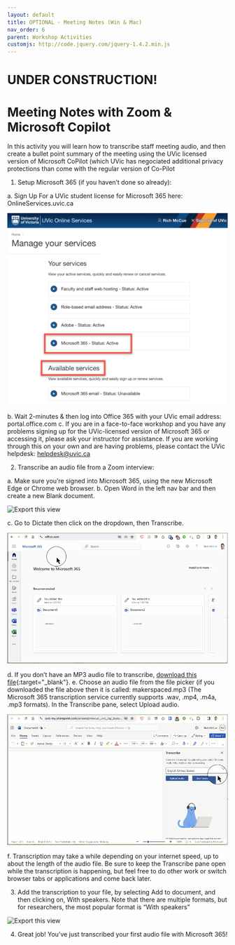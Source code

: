 ```yaml
---
layout: default
title: OPTIONAL - Meeting Notes (Win & Mac)
nav_order: 6
parent: Workshop Activities
customjs: http://code.jquery.com/jquery-1.4.2.min.js
---
```

# UNDER CONSTRUCTION!
# Meeting Notes with Zoom & Microsoft Copilot

In this activity you will learn how to transcribe staff meeting audio, and then create a bullet point summary of the meeting using the UVic licensed version of Microsoft CoPilot (which UVic has negociated additional privacy protections than come with the regular version of Co-Pilot

1. Setup Microsoft 365 (if you haven’t done so already):

  a. Sign Up For a UVic student license for Microsoft 365 here: OnlineServices.uvic.ca 

![Export this view](media/microsoft365-01.png)

  b. Wait 2-minutes & then log into Office 365 with your UVic email address: portal.office.com 
  c. If you are in a face-to-face workshop and you have any problems signing up for the UVic-licensed version of Microsoft 365 or accessing it, please ask your instructor for assistance. If you are working through this on your own and are having problems, please contact the UVic helpdesk: helpdesk@uvic.ca 


2. Transcribe an audio file from a Zoom interview:

  a. Make sure you’re signed into  Microsoft 365, using the new Microsoft Edge or Chrome web browser.
  b. Open Word in the left nav bar and then create a new Blank document.

![Export this view](media/microsoft365-02.gif)

  c. Go to  Dictate then click on the dropdown, then Transcribe.

![Export this view](media/microsoft365-03.gif)

  d. If you don’t have an MP3 audio file to transcribe, [download this file](https://uviclibraries.github.io/transcription/media/makerspaces.mp3){:target="_blank"}.
  e. Choose an audio file from the file picker (if you downloaded the file above then it is called: makerspaced.mp3 (The Microsoft 365 transcription service currently supports .wav, .mp4, .m4a, .mp3 formats). In the Transcribe pane, select Upload audio.

![Export this view](media/microsoft365-04.gif)

  f. Transcription may take a while depending on your internet speed, up to about the length of the audio file. Be sure to keep the Transcribe pane open while the transcription is happening, but feel free to do other work or switch browser tabs or applications and come back later.

3. Add the transcription to your file, by selecting Add to document, and then clicking on, With speakers. Note that there are multiple formats, but for researchers, the most popular format is “With speakers”

![Export this view](media/microsoft365-01.gif)

4. Great job! You’ve just transcribed your first audio file with Microsoft 365!
